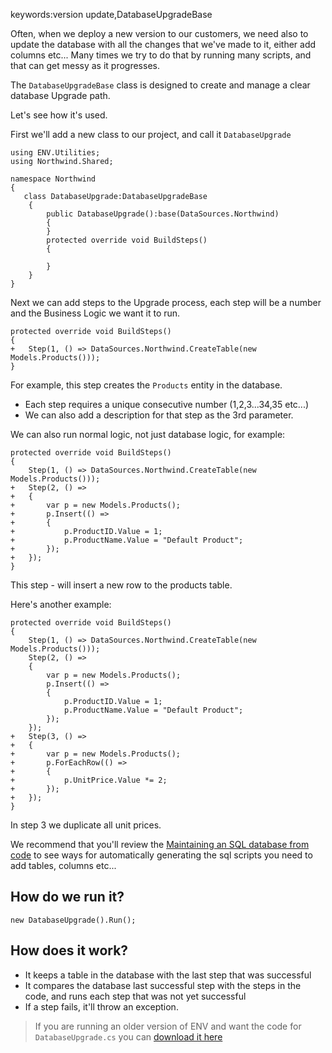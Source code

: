 keywords:version update,DatabaseUpgradeBase 

Often, when we deploy a new version to our customers, we need also to update the database with all the changes that we've made to it, either add columns etc...
Many times we try to do that by running many scripts, and that can get messy as it progresses.

The `DatabaseUpgradeBase` class is designed to create and manage a clear database Upgrade path.

Let's see how it's used.

First we'll add a new class to our project, and call it `DatabaseUpgrade`
```csdiff
using ENV.Utilities;
using Northwind.Shared;

namespace Northwind
{
   class DatabaseUpgrade:DatabaseUpgradeBase
    {
        public DatabaseUpgrade():base(DataSources.Northwind)
        {
        }
        protected override void BuildSteps()
        {
            
        }
    }
}
```
Next we can add steps to the Upgrade process, each step will be a number and the Business Logic we want it to run.
```csdiff
protected override void BuildSteps()
{
+   Step(1, () => DataSources.Northwind.CreateTable(new Models.Products()));    
}
```
For example, this step creates the `Products` entity in the database.

* Each step requires a unique consecutive number (1,2,3...34,35 etc...)
* We can also add a description for that step as the 3rd parameter.


We can also run normal logic, not just database logic, for example:
```csdiff
protected override void BuildSteps()
{
    Step(1, () => DataSources.Northwind.CreateTable(new Models.Products()));
+   Step(2, () =>
+   {
+       var p = new Models.Products();
+       p.Insert(() =>
+       {
+           p.ProductID.Value = 1;
+           p.ProductName.Value = "Default Product";
+       });
+   });
}
```
This step - will insert a new row to the products table.

Here's another example:
```csdiff
protected override void BuildSteps()
{
    Step(1, () => DataSources.Northwind.CreateTable(new Models.Products()));
    Step(2, () =>
    {
        var p = new Models.Products();
        p.Insert(() =>
        {
            p.ProductID.Value = 1;
            p.ProductName.Value = "Default Product";
        });
    });
+   Step(3, () =>
+   {
+       var p = new Models.Products();
+       p.ForEachRow(() =>
+       {
+           p.UnitPrice.Value *= 2;
+       });
+   });
}
```
In step 3 we duplicate all unit prices.

We recommend that you'll review the [Maintaining an SQL database from code](maintaining-an-sql-database-from-code.html) to see ways for automatically generating the sql scripts you need to add tables, columns etc...

## How do we run it?
```csdiff
new DatabaseUpgrade().Run();
```
## How does it work?
* It keeps a table in the database with the last step that was successful
* It compares the database last successful step with the steps in the code, and runs each step that was not yet successful
* If a step fails, it'll throw an exception.

> If you are running an older version of ENV and want the code for `DatabaseUpgrade.cs` you can [download it here](https://gist.github.com/noam-honig/ca5f841206c8ce082f1e75871e893c2a)
